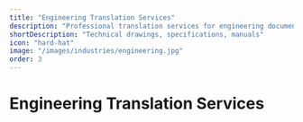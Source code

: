 ```yaml
---
title: "Engineering Translation Services"
description: "Professional translation services for engineering documents, specifications, and technical materials, ensuring precise communication across languages."
shortDescription: "Technical drawings, specifications, manuals"
icon: "hard-hat"
image: "/images/industries/engineering.jpg"
order: 3
---
```


# Engineering Translation Services

<!-- Content placeholder for Engineering Translation Services -->